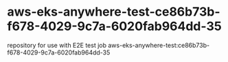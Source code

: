 # aws-eks-anywhere-test-ce86b73b-f678-4029-9c7a-6020fab964dd-35
repository for use with E2E test job aws-eks-anywhere-test:ce86b73b-f678-4029-9c7a-6020fab964dd-35
